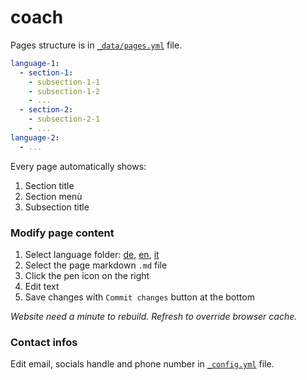 # coach

Pages structure is in [`_data/pages.yml`](https://github.com/trasparente/coach/blob/main/_data/pages.yml) file.

```yml
language-1:
  - section-1:
    - subsection-1-1
    - subsection-1-2
    - ...
  - section-2:
    - subsection-2-1
    - ...
language-2:
  - ...
```

Every page automatically shows:
1. Section title
1. Section menù
1. Subsection title

### Modify page content

1. Select language folder: [de](https://github.com/trasparente/coach/tree/main/de), [en](https://github.com/trasparente/coach/tree/main/en), [it](https://github.com/trasparente/coach/tree/main/it)
1. Select the page markdown `.md` file
1. Click the pen icon on the right
1. Edit text
1. Save changes with `Commit changes` button at the bottom

*Website need a minute to rebuild. Refresh to override browser cache.*

### Contact infos

Edit email, socials handle and phone number in [`_config.yml`](https://github.com/trasparente/coach/blob/main/_config.yml) file.
